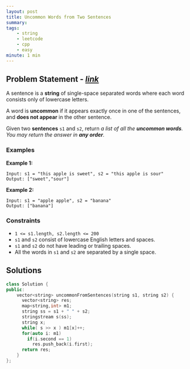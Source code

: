 ```yaml
---
layout: post
title: Uncommon Words from Two Sentences
summary:
tags:
    - string
    - leetcode
    - cpp
    - easy
minute: 1 min
---
```


## Problem Statement - [*link*](https://leetcode.com/problems/uncommon-words-from-two-sentences)  

A sentence is a **string** of single-space separated words where each word consists only of lowercase letters.

A word is **uncommon** if it appears exactly once in one of the sentences, and **does not appear** in the other sentence.

Given two **sentences** `s1` and `s2`, return *a list of all the **uncommon words**. You may return the answer in **any order**.*

### Examples

**Example 1:**   
```
Input: s1 = "this apple is sweet", s2 = "this apple is sour"
Output: ["sweet","sour"]
```

**Example 2:**    
```
Input: s1 = "apple apple", s2 = "banana"
Output: ["banana"]
```

### Constraints
+ `1 <= s1.length, s2.length <= 200`
+ `s1` and `s2` consist of lowercase English letters and spaces.
+ `s1` and `s2` do not have leading or trailing spaces.
+ All the words in `s1` and `s2` are separated by a single space.

## Solutions

```cpp
class Solution {
public:
    vector<string> uncommonFromSentences(string s1, string s2) {
      vector<string> res;
      map<string,int> m1;
      string ss = s1 + " " + s2;
      stringstream s(ss);
      string x;
      while( s >> x ) m1[x]++;
      for(auto i: m1) 
        if(i.second == 1)
          res.push_back(i.first);      
      return res;
    }
};
```

